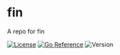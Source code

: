# fin

A repo for fin

[![License](https://img.shields.io/github/license/seankhliao/fin.svg?style=flat-square)](LICENSE)
[![Go Reference](https://pkg.go.dev/badge/go.seankhliao.com/fin.svg)](https://pkg.go.dev/go.seankhliao.com/fin)
![Version](https://img.shields.io/github/v/tag/seankhliao/fin?sort=semver&style=flat-square)
